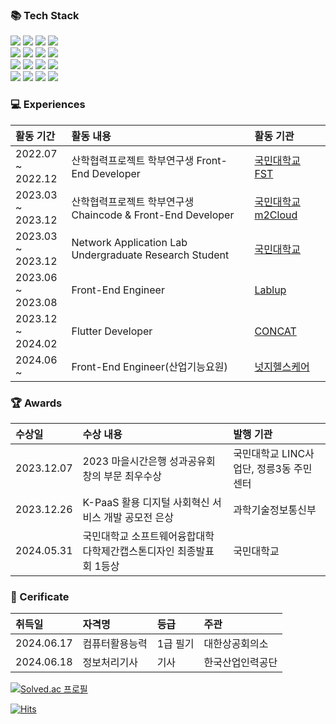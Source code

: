 <h3>📚 Tech Stack</h3>
 <p>
  <img src="https://img.shields.io/badge/html5-E34F26?style=for-the-badge&logo=html5&logoColor=white">
  <img src="https://img.shields.io/badge/css3-1572B6?style=for-the-badge&logo=css3&logoColor=white">
  <img src="https://img.shields.io/badge/Javascript-F7DF1E?style=for-the-badge&logo=javascript&logoColor=white">
  <img src="https://img.shields.io/badge/typescript-3178C6?style=for-the-badge&logo=typescript&logoColor=white">
  <br />
  <img src="https://img.shields.io/badge/react-61DAFB?style=for-the-badge&logo=react&logoColor=white">
  <img src="https://img.shields.io/badge/c++-00599C?style=for-the-badge&logo=c++&logoColor=white">
  <img src="https://img.shields.io/badge/python-3776AB?style=for-the-badge&logo=python&logoColor=white">
  <img src="https://img.shields.io/badge/netlify-00C7B7?style=for-the-badge&logo=netlify&logoColor=white">
  <br />
  <img src="https://img.shields.io/badge/flutter-02569B?style=for-the-badge&logo=flutter&logoColor=white">
  <img src="https://img.shields.io/badge/dart-0175C2?style=for-the-badge&logo=dart&logoColor=white">
  <img src="https://img.shields.io/badge/getx-8A2BE2?style=for-the-badge&logo=getx&logoColor=white">
  <img src="https://img.shields.io/badge/next.js-000000?style=for-the-badge&logo=next.js&logoColor=white">
  <br />
  <img src="https://img.shields.io/badge/styledcomponents-DB7093?style=for-the-badge&logo=styledcomponents&logoColor=white">
  <img src="https://img.shields.io/badge/tailwindcss-06B6D4?style=for-the-badge&logo=tailwindcss&logoColor=white">   <img src="https://img.shields.io/badge/axios-5A29E4?style=for-the-badge&logo=axios&logoColor=white">
  <img src="https://img.shields.io/badge/recoil-3578E5?style=for-the-badge&logo=recoil&logoColor=white">
  
 </p>

<h3>💻 Experiences</h3>

 |활동 기간|활동 내용|활동 기관|
|:---|:---|:---|
|2022.07 ~ <br>2022.12|산학협력프로젝트 학부연구생 Front-End Developer|[국민대학교](https://www.kookmin.ac.kr/user/index.do) [FST](http://www.fstc.co.kr/kr/)|
|2023.03 ~ <br>2023.12|산학협력프로젝트 학부연구생 Chaincode & Front-End Developer|[국민대학교](https://cs.kookmin.ac.kr/research/laboratory) [m2Cloud](https://www.m2cloud.kr/)|
|2023.03 ~ <br>2023.12|Network Application Lab Undergraduate Research Student|[국민대학교](https://cs.kookmin.ac.kr/research/laboratory)|
|2023.06 ~ <br>2023.08|Front-End Engineer|[Lablup](https://www.lablup.com/)|
|2023.12 ~ <br>2024.02|Flutter Developer|[CONCAT](https://concat.kr/)|
|2024.06 ~ <br>|Front-End Engineer(산업기능요원)|[넛지헬스케어](https://cashwalk.com/)|
 

<h3>🏆 Awards</h3>

 |수상일|수상 내용|발행 기관|
|:---|:---|:---|
|2023.12.07|2023 마을시간은행 성과공유회 창의 부문 최우수상|국민대학교 LINC사업단, 정릉3동 주민센터|
|2023.12.26|K-PaaS 활용 디지털 사회혁신 서비스 개발 공모전 은상|과학기술정보통신부|
|2024.05.31|국민대학교 소프트웨어융합대학 다학제간캡스톤디자인 최종발표회 1등상|국민대학교|

<h3>🪪 Cerificate</h3>

 |취득일|자격명|등급|주관|
|:---|:---|:---|:---|
|2024.06.17|컴퓨터활용능력|1급 필기|대한상공회의소|
|2024.06.18|정보처리기사|기사|한국산업인력공단|

[![Solved.ac 프로필](http://mazassumnida.wtf/api/v2/generate_badge?boj=chjwoo123)](https://solved.ac/chjwoo123)

[![Hits](https://hits.seeyoufarm.com/api/count/incr/badge.svg?url=https%3A%2F%2Fgithub.com%2FChoi-Jiwon-38&count_bg=%23000000&title_bg=%23000000&icon=github.svg&icon_color=%23E7E7E7&title=hits&edge_flat=false)](https://hits.seeyoufarm.com)
